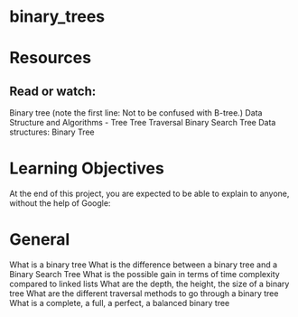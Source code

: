 # binary_trees

# Resources
## Read or watch:

  Binary tree (note the first line: Not to be confused with B-tree.)
  Data Structure and Algorithms - Tree
  Tree Traversal
  Binary Search Tree
  Data structures: Binary Tree

# Learning Objectives
  At the end of this project, you are expected to be able to explain to anyone, without the help of Google:

# General
 What is a binary tree
 What is the difference between a binary tree and a Binary Search Tree
 What is the possible gain in terms of time complexity compared to linked lists
 What are the depth, the height, the size of a binary tree
 What are the different traversal methods to go through a binary tree
 What is a complete, a full, a perfect, a balanced binary tree
